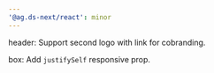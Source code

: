```yaml
---
'@ag.ds-next/react': minor
---
```


header: Support second logo with link for cobranding.

box: Add `justifySelf` responsive prop.
